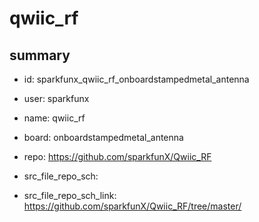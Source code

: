 # qwiic_rf
 
## summary 
* id: sparkfunx_qwiic_rf_onboardstampedmetal_antenna
* user: sparkfunx
* name: qwiic_rf
* board: onboardstampedmetal_antenna
* repo: https://github.com/sparkfunX/Qwiic_RF



* src_file_repo_sch: 
* src_file_repo_sch_link: https://github.com/sparkfunX/Qwiic_RF/tree/master/






